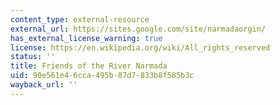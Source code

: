 ```yaml
---
content_type: external-resource
external_url: https://sites.google.com/site/narmadaorgin/
has_external_license_warning: true
license: https://en.wikipedia.org/wiki/All_rights_reserved
status: ''
title: Friends of the River Narmada
uid: 90e561e4-6cca-495b-87d7-833b8f585b3c
wayback_url: ''
---
```

